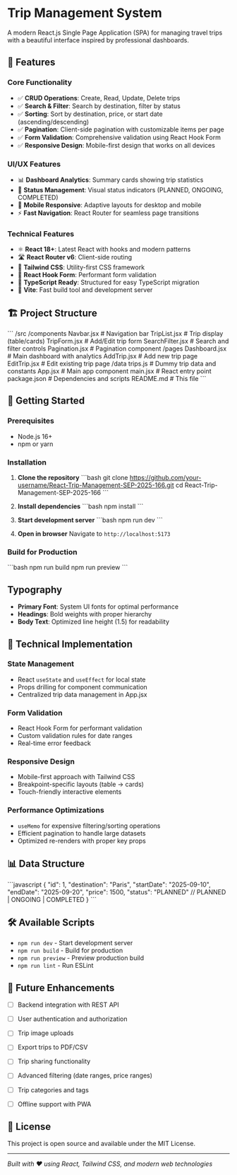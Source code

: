 # Trip Management System

A modern React.js Single Page Application (SPA) for managing travel trips with a beautiful interface inspired by professional dashboards.

## 🚀 Features

### Core Functionality
- ✅ **CRUD Operations**: Create, Read, Update, Delete trips
- ✅ **Search & Filter**: Search by destination, filter by status
- ✅ **Sorting**: Sort by destination, price, or start date (ascending/descending)
- ✅ **Pagination**: Client-side pagination with customizable items per page
- ✅ **Form Validation**: Comprehensive validation using React Hook Form
- ✅ **Responsive Design**: Mobile-first design that works on all devices

### UI/UX Features
- 📊 **Dashboard Analytics**: Summary cards showing trip statistics
- 🎯 **Status Management**: Visual status indicators (PLANNED, ONGOING, COMPLETED)
- 📱 **Mobile Responsive**: Adaptive layouts for desktop and mobile
- ⚡ **Fast Navigation**: React Router for seamless page transitions

### Technical Features
- ⚛️ **React 18+**: Latest React with hooks and modern patterns
- 🛣️ **React Router v6**: Client-side routing
- 🎨 **Tailwind CSS**: Utility-first CSS framework
- 📝 **React Hook Form**: Performant form validation
- 🎯 **TypeScript Ready**: Structured for easy TypeScript migration
- 🔧 **Vite**: Fast build tool and development server

## 🏗️ Project Structure

\`\`\`
/src
    /components
        Navbar.jsx          # Navigation bar
        TripList.jsx        # Trip display (table/cards)
        TripForm.jsx        # Add/Edit trip form
        SearchFilter.jsx    # Search and filter controls
        Pagination.jsx      # Pagination component
    /pages
        Dashboard.jsx       # Main dashboard with analytics
        AddTrip.jsx         # Add new trip page
        EditTrip.jsx        # Edit existing trip page
    /data
        trips.js           # Dummy trip data and constants
    App.jsx               # Main app component
    main.jsx             # React entry point
package.json             # Dependencies and scripts
README.md               # This file
\`\`\`

## 🚀 Getting Started

### Prerequisites
- Node.js 16+ 
- npm or yarn

### Installation

1. **Clone the repository**
   \`\`\`bash
   git clone https://github.com/your-username/React-Trip-Management-SEP-2025-166.git
   cd React-Trip-Management-SEP-2025-166
   \`\`\`

2. **Install dependencies**
   \`\`\`bash
   npm install
   \`\`\`

3. **Start development server**
   \`\`\`bash
   npm run dev
   \`\`\`

4. **Open in browser**
   Navigate to `http://localhost:5173`

### Build for Production
\`\`\`bash
npm run build
npm run preview
\`\`\`


## Typography
- **Primary Font**: System UI fonts for optimal performance
- **Headings**: Bold weights with proper hierarchy
- **Body Text**: Optimized line height (1.5) for readability

## 🔧 Technical Implementation

### State Management
- React `useState` and `useEffect` for local state
- Props drilling for component communication
- Centralized trip data management in App.jsx

### Form Validation
- React Hook Form for performant validation
- Custom validation rules for date ranges
- Real-time error feedback

### Responsive Design
- Mobile-first approach with Tailwind CSS
- Breakpoint-specific layouts (table → cards)
- Touch-friendly interactive elements

### Performance Optimizations
- `useMemo` for expensive filtering/sorting operations
- Efficient pagination to handle large datasets
- Optimized re-renders with proper key props

## 📊 Data Structure

\`\`\`javascript
{
  "id": 1,
  "destination": "Paris",
  "startDate": "2025-09-10",
  "endDate": "2025-09-20", 
  "price": 1500,
  "status": "PLANNED" // PLANNED | ONGOING | COMPLETED
}
\`\`\`

## 🛠️ Available Scripts

- `npm run dev` - Start development server
- `npm run build` - Build for production
- `npm run preview` - Preview production build
- `npm run lint` - Run ESLint

## 🌟 Future Enhancements

- [ ] Backend integration with REST API
- [ ] User authentication and authorization
- [ ] Trip image uploads
- [ ] Export trips to PDF/CSV
- [ ] Trip sharing functionality
- [ ] Advanced filtering (date ranges, price ranges)
- [ ] Trip categories and tags
- [ ] Offline support with PWA


## 📄 License

This project is open source and available under the MIT License.

---

*Built with ❤️ using React, Tailwind CSS, and modern web technologies*